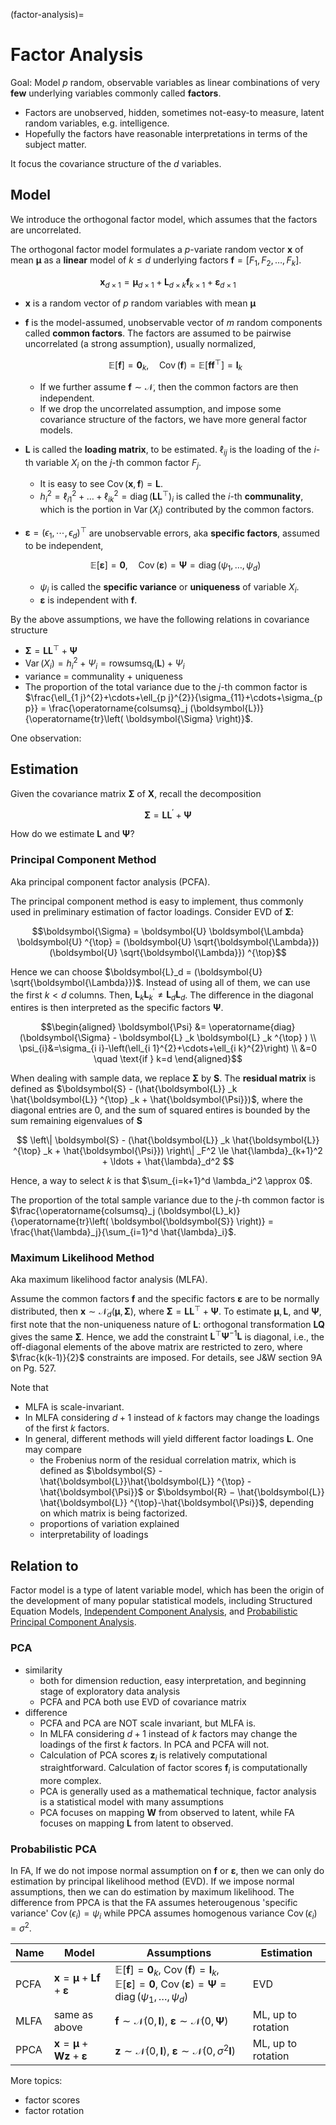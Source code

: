 (factor-analysis)=
# Factor Analysis

Goal: Model $p$ random, observable variables as linear combinations of very **few** underlying variables commonly called **factors**.
  - Factors are unobserved, hidden, sometimes not-easy-to measure, latent random variables, e.g. intelligence.
  - Hopefully the factors have reasonable interpretations in terms of the
subject matter.

It focus the covariance structure of the $d$ variables.


## Model

We introduce the orthogonal factor model, which assumes that the factors are uncorrelated.

The orthogonal factor model formulates a $p$-variate random vector $\boldsymbol{x}$ of mean $\boldsymbol{\mu}$ as a **linear** model of $k \le d$ underlying factors $\boldsymbol{f} = [F_1, F_2, \ldots, F_k]$.

$$
\boldsymbol{x}_{d \times 1}=\boldsymbol{\mu}_{d \times 1}+\boldsymbol{L} _{d \times k} \boldsymbol{f}_{k \times 1}+\boldsymbol{\varepsilon} _{d \times 1}
$$

- $\boldsymbol{x}$ is a random vector of $p$ random variables with mean $\boldsymbol{\mu}$
- $\boldsymbol{f}$ is the model-assumed, unobservable vector of $m$ random components called **common factors**. The factors are assumed to be pairwise uncorrelated (a strong assumption), usually normalized,

  $$
  \mathbb{E} [\boldsymbol{f} ] = \boldsymbol{0} _k, \quad \operatorname{Cov}\left( \boldsymbol{f}  \right) = \mathbb{E} [\boldsymbol{f} \boldsymbol{f} ^{\top} ]  = \boldsymbol{I} _k
  $$

  - If we further assume $\boldsymbol{f} \sim \mathcal{N}$, then the common factors are then independent.
  - If we drop the uncorrelated assumption, and impose some covariance structure of the factors, we have more general factor models.

- $\boldsymbol{L}$ is called the **loading matrix**, to be estimated. $\ell_{ij}$ is the loading of the $i$-th variable $X_i$ on the $j$-th common factor $F_j$.
  - It is easy to see $\operatorname{Cov}\left( \boldsymbol{x} , \boldsymbol{f}  \right) = \boldsymbol{L}$.
  - $h_i ^2 = \ell_{i1}^2 + \ldots + \ell_{ik}^2 = \operatorname{diag}\left( \boldsymbol{L} \boldsymbol{L} ^{\top} \right)_i$ is called the $i$-th **communality**, which is the portion in $\operatorname{Var}\left( X_i \right)$ contributed by the common factors.

- $\boldsymbol{\varepsilon} = \left(\epsilon_{1}, \cdots, \epsilon_{d}\right)^{\top}$ are unobservable errors, aka **specific factors**, assumed to be independent,

  $$
  \mathbb{E} [\boldsymbol{\varepsilon} ] = \boldsymbol{0} , \quad \operatorname{Cov}\left( \boldsymbol{\varepsilon} \right) = \boldsymbol{\Psi} = \operatorname{diag}(\psi_1, \ldots, \psi_d)
  $$

  - $\psi_i$ is called the **specific variance** or **uniqueness** of variable $X_i$.
  - $\boldsymbol{\varepsilon}$ is independent with $\boldsymbol{f}$.


By the above assumptions, we have the following relations in covariance structure
- $\boldsymbol{\Sigma} = \boldsymbol{L} \boldsymbol{L} ^{\top} + \boldsymbol{\Psi}$
- $\operatorname{Var}\left( X_i \right) = h_i^2 + \Psi_i = \operatorname{rowsumsq}_i (\boldsymbol{L}) + \Psi_i$
- variance = communality + uniqueness
- The proportion of the total variance due to the $j$-th common factor is $\frac{\ell_{1 j}^{2}+\cdots+\ell_{p j}^{2}}{\sigma_{11}+\cdots+\sigma_{p p}} = \frac{\operatorname{colsumsq}_j (\boldsymbol{L})}{\operatorname{tr}\left( \boldsymbol{\Sigma} \right)}$.

One observation:

## Estimation

Given the covariance matrix $\boldsymbol{\Sigma}$ of $\boldsymbol{X}$, recall the decomposition

$$\boldsymbol{\Sigma} = \boldsymbol{L} \boldsymbol{L} ^{\prime}+\boldsymbol{\Psi}$$

How do we estimate $\boldsymbol{L}$ and $\boldsymbol{\Psi}$?

### Principal Component Method

Aka principal component factor analysis (PCFA).

The principal component method is easy to implement, thus commonly used in preliminary estimation of factor loadings. Consider EVD of $\boldsymbol{\Sigma}$:

$$\boldsymbol{\Sigma} = \boldsymbol{U} \boldsymbol{\Lambda} \boldsymbol{U} ^{\top} = (\boldsymbol{U} \sqrt{\boldsymbol{\Lambda}})(\boldsymbol{U} \sqrt{\boldsymbol{\Lambda}}) ^{\top}$$

Hence we can choose $\boldsymbol{L}_d = (\boldsymbol{U} \sqrt{\boldsymbol{\Lambda}})$. Instead of using all of them, we can use the first $k < d$ columns. Then, $\boldsymbol{L} _k \boldsymbol{L} _k ^\prime \ne \boldsymbol{L} _d \boldsymbol{L} _d$. The difference in the diagonal entires is then interpreted as the specific factors $\boldsymbol{\Psi}$.


$$\begin{aligned}
\boldsymbol{\Psi} &= \operatorname{diag}(\boldsymbol{\Sigma} - \boldsymbol{L} _k \boldsymbol{L} _k ^{\top} ) \\
\psi_{i}&=\sigma_{i i}-\left(\ell_{i 1}^{2}+\cdots+\ell_{i k}^{2}\right) \\
&=0 \quad \text{if } k=d
\end{aligned}$$


When dealing with sample data, we replace $\boldsymbol{\Sigma}$ by $\boldsymbol{S}$. The **residual matrix** is defined as $\boldsymbol{S} - (\hat{\boldsymbol{L}} _k \hat{\boldsymbol{L}} ^{\top}  _k + \hat{\boldsymbol{\Psi}})$, where the diagonal entries are 0, and the sum of squared entires is bounded by the sum remaining eigenvalues of $\boldsymbol{S}$

$$
\left\| \boldsymbol{S} - (\hat{\boldsymbol{L}} _k \hat{\boldsymbol{L}} ^{\top}  _k + \hat{\boldsymbol{\Psi}}) \right\| _F^2 \le \hat{\lambda}_{k+1}^2 + \ldots + \hat{\lambda}_d^2
$$

Hence, a way to select $k$ is that $\sum_{i=k+1}^d \lambda_i^2 \approx 0$.

The proportion of the total sample variance due to the $j$-th common factor is $\frac{\operatorname{colsumsq}_j (\boldsymbol{L}_k)}{\operatorname{tr}\left( \boldsymbol{\boldsymbol{S}} \right)} = \frac{\hat{\lambda}_j}{\sum_{i=1}^d \hat{\lambda}_i}$.

### Maximum Likelihood Method

Aka maximum likelihood factor analysis (MLFA).

Assume the common factors $\boldsymbol{f}$ and the specific factors $\boldsymbol{\varepsilon}$ are to be normally distributed, then $\boldsymbol{x} \sim \mathcal{N} _d (\boldsymbol{\mu} , \boldsymbol{\Sigma})$, where $\boldsymbol{\Sigma} = \boldsymbol{L} \boldsymbol{L} ^{\top}  + \boldsymbol{\Psi}$. To estimate $\boldsymbol{\mu} , \boldsymbol{L},$ and $\boldsymbol{\Psi}$, first note that the non-uniqueness nature of $\boldsymbol{L}$: orthogonal transformation $\boldsymbol{L} \boldsymbol{Q}$ gives the same $\boldsymbol{\Sigma}$. Hence, we add the constraint $\boldsymbol{L} ^{\top} \boldsymbol{\Psi} ^{-1} \boldsymbol{L}$ is diagonal, i.e., the off-diagonal elements of the above matrix are restricted to zero, where $\frac{k(k-1)}{2}$ constraints are imposed. For details, see J&W section 9A on Pg. 527.

Note that
- MLFA is scale-invariant.
- In MLFA considering $d+1$ instead of $k$ factors may change the loadings of the first $k$ factors.
- In general, different methods will yield different factor loadings $\boldsymbol{L}$. One may compare
  - the Frobenius norm of the residual correlation matrix, which is defined as $\boldsymbol{S} - \hat{\boldsymbol{L}}\hat{\boldsymbol{L}} ^{\top} - \hat{\boldsymbol{\Psi}}$ or $\boldsymbol{R} − \hat{\boldsymbol{L}} \hat{\boldsymbol{L}} ^{\top}-\hat{\boldsymbol{\Psi}}$, depending on which matrix is being factorized.
  - proportions of variation explained
  - interpretability of loadings

## Relation to

Factor model is a type of latent variable model, which has been the origin of the development of many popular statistical models, including Structured Equation Models, [Independent Component Analysis](independent-component-analysis), and [Probabilistic Principal Component Analysis](probabilistic-pca).

### PCA
- similarity
  - both for dimension reduction, easy interpretation, and beginning stage of exploratory data analysis
  - PCFA and PCA both use EVD of covariance matrix
- difference
  - PCFA and PCA are NOT scale invariant, but MLFA is.
  - In MLFA considering $d+1$ instead of $k$ factors may change the loadings of the first $k$ factors. In PCA and PCFA will not.
  - Calculation of PCA scores $\boldsymbol{z}_i$ is relatively computational straightforward. Calculation of factor scores $\boldsymbol{f}_i$ is computationally more complex.
  - PCA is generally used as a mathematical technique, factor analysis is a statistical model with many assumptions
  - PCA focuses on mapping $\boldsymbol{W}$ from observed to latent, while FA focuses on mapping $\boldsymbol{L}$ from latent to observed.

### Probabilistic PCA

In FA, If we do not impose normal assumption on $\boldsymbol{f}$ or $\boldsymbol{\varepsilon}$, then we can only do estimation by principal likelihood method (EVD). If we impose normal assumptions, then we can do estimation by maximum likelihood. The difference from PPCA is that the FA assumes heterougenous 'specific variance' $\operatorname{Cov}\left( \epsilon_i \right) = \psi_i$ while PPCA assumes homogenous variance $\operatorname{Cov}\left( \epsilon_i \right) = \sigma^2$.

| Name | Model| Assumptions| Estimation|
| -| -| -| -|
| PCFA  | $\boldsymbol{x} = \boldsymbol{\mu} + \boldsymbol{L} \boldsymbol{f} + \boldsymbol{\varepsilon}$ | $\mathbb{E} [\boldsymbol{f} ] = \boldsymbol{0} _k$, $\operatorname{Cov}\left( \boldsymbol{f}  \right) = \boldsymbol{I} _k$, <br> $\mathbb{E} [\boldsymbol{\varepsilon} ] = \boldsymbol{0}$, $\operatorname{Cov}\left( \boldsymbol{\varepsilon} \right) = \boldsymbol{\Psi} = \operatorname{diag}(\psi_1, \ldots, \psi_d)$  | EVD |
| MLFA  | same as above | $\boldsymbol{f}\sim \mathcal{N}(0, \boldsymbol{I})$, $\boldsymbol{\varepsilon}\sim \mathcal{N}(0, \boldsymbol{\Psi})$  | ML, up to rotation  |
| PPCA  | $\boldsymbol{x} = \boldsymbol{\mu} + \boldsymbol{W} \boldsymbol{z} + \boldsymbol{\varepsilon}$ | $\boldsymbol{z}\sim \mathcal{N}(0, \boldsymbol{I})$, $\boldsymbol{\varepsilon}\sim \mathcal{N}(0, \sigma^2 \boldsymbol{I})$ | ML, up to rotation  |



More topics:
- factor scores
- factor rotation
